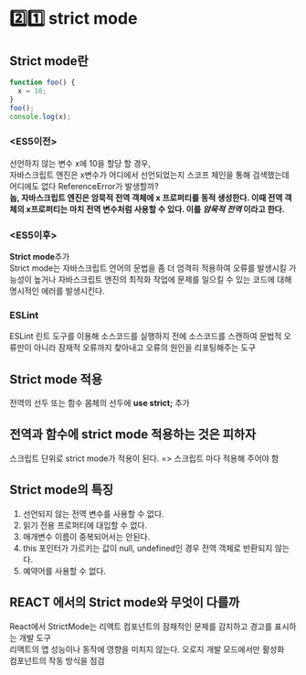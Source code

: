 # 2️⃣1️⃣ strict mode

## Strict mode란

```js
function foo() {
  x = 10;
}
foo();
console.log(x);
```

### <ES5이전>

선언하지 않는 변수 x에 10을 할당 할 경우, <br/>
자바스크립트 엔진은 x변수가 어디에서 선언되었는지 스코프 체인을 통해 검색했는데 어디에도 없다 ReferenceError가 발생할까? <br/>
**놉, 자바스크립트 엔진은 암묵적 전역 객체에 x 프로퍼티를 동적 생성한다. 이때 전역 객체의 x프로퍼티는 마치 전역 변수처럼 사용할 수 있다. 이를 _암묵적 전역_ 이라고 한다.**

### <ES5이후>

**Strict mode**추가 <br/>
Strict mode는 자바스크립트 언어의 문법을 좀 더 엄격히 적용하여 오류를 발생시킬 가능성이 높거나 자바스크립트 엔진의 최적화 작업에 문제를 일으킬 수 있는 코드에 대해 명시적인 에러를 발생시킨다.<br/>

### ESLint

ESLint 린트 도구를 이용해 소스코드를 실행하지 전에 소스코드를 스캔하여 문법적 오류만이 아니라 잠재적 오류까지 찾아내고 오류의 원인을 리포팅해주는 도구

## Strict mode 적용

전역의 선두 또는 함수 몸체의 선두에 **use strict;** 추가

## 전역과 함수에 strict mode 적용하는 것은 피하자

스크립트 단위로 strict mode가 적용이 된다. => 스크립트 마다 적용해 주어야 함

## Strict mode의 특징

1. 선언되지 않는 전역 변수를 사용할 수 없다.
2. 읽기 전용 프로퍼티에 대입할 수 없다.
3. 매개변수 이름이 중복되어서는 안된다.
4. this 포인터가 가르키는 값이 null, undefined인 경우 전역 객체로 반환되지 않는다.
5. 예약어를 사용할 수 없다.

## REACT 에서의 Strict mode와 무엇이 다를까

React에서 StrictMode는 리액트 컴포넌트의 잠재적인 문제를 감지하고 경고를 표시하는 개발 도구 <br/>
리액트의 앱 성능이나 동작에 영향을 미치지 않는다. 오로지 개발 모드에서만 활성화<br/>
컴포넌트의 작동 방식을 점검
